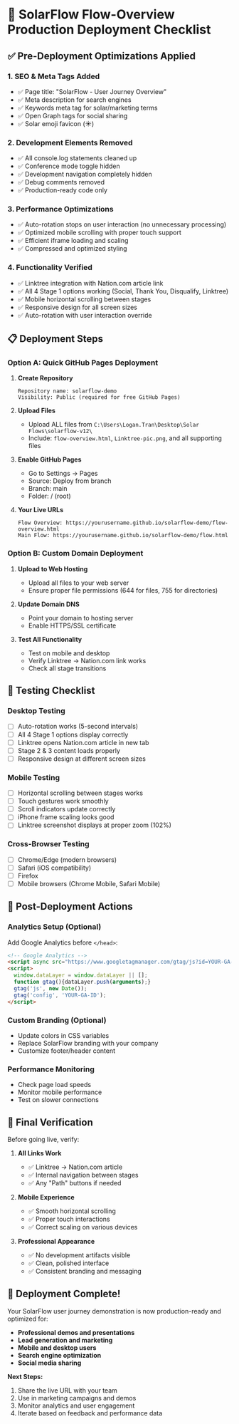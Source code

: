# 🚀 SolarFlow Flow-Overview Production Deployment Checklist

## ✅ Pre-Deployment Optimizations Applied

### **1. SEO & Meta Tags Added**
- ✅ Page title: "SolarFlow - User Journey Overview"
- ✅ Meta description for search engines
- ✅ Keywords meta tag for solar/marketing terms
- ✅ Open Graph tags for social sharing
- ✅ Solar emoji favicon (☀️)

### **2. Development Elements Removed**
- ✅ All console.log statements cleaned up
- ✅ Conference mode toggle hidden
- ✅ Development navigation completely hidden
- ✅ Debug comments removed
- ✅ Production-ready code only

### **3. Performance Optimizations**
- ✅ Auto-rotation stops on user interaction (no unnecessary processing)
- ✅ Optimized mobile scrolling with proper touch support
- ✅ Efficient iframe loading and scaling
- ✅ Compressed and optimized styling

### **4. Functionality Verified**
- ✅ Linktree integration with Nation.com article link
- ✅ All 4 Stage 1 options working (Social, Thank You, Disqualify, Linktree)
- ✅ Mobile horizontal scrolling between stages
- ✅ Responsive design for all screen sizes
- ✅ Auto-rotation with user interaction override

## 📋 Deployment Steps

### **Option A: Quick GitHub Pages Deployment**

1. **Create Repository**
   ```
   Repository name: solarflow-demo
   Visibility: Public (required for free GitHub Pages)
   ```

2. **Upload Files**
   - Upload ALL files from `C:\Users\Logan.Tran\Desktop\Solar Flows\solarflow-v12\`
   - Include: `flow-overview.html`, `Linktree-pic.png`, and all supporting files

3. **Enable GitHub Pages**
   - Go to Settings → Pages
   - Source: Deploy from branch
   - Branch: main
   - Folder: / (root)

4. **Your Live URLs**
   ```
   Flow Overview: https://yourusername.github.io/solarflow-demo/flow-overview.html
   Main Flow: https://yourusername.github.io/solarflow-demo/flow.html
   ```

### **Option B: Custom Domain Deployment**

1. **Upload to Web Hosting**
   - Upload all files to your web server
   - Ensure proper file permissions (644 for files, 755 for directories)

2. **Update Domain DNS**
   - Point your domain to hosting server
   - Enable HTTPS/SSL certificate

3. **Test All Functionality**
   - Test on mobile and desktop
   - Verify Linktree → Nation.com link works
   - Check all stage transitions

## 🧪 Testing Checklist

### **Desktop Testing**
- [ ] Auto-rotation works (5-second intervals)
- [ ] All 4 Stage 1 options display correctly
- [ ] Linktree opens Nation.com article in new tab
- [ ] Stage 2 & 3 content loads properly
- [ ] Responsive design at different screen sizes

### **Mobile Testing**
- [ ] Horizontal scrolling between stages works
- [ ] Touch gestures work smoothly
- [ ] Scroll indicators update correctly
- [ ] iPhone frame scaling looks good
- [ ] Linktree screenshot displays at proper zoom (102%)

### **Cross-Browser Testing**
- [ ] Chrome/Edge (modern browsers)
- [ ] Safari (iOS compatibility)
- [ ] Firefox
- [ ] Mobile browsers (Chrome Mobile, Safari Mobile)

## 🎯 Post-Deployment Actions

### **Analytics Setup (Optional)**
Add Google Analytics before `</head>`:
```html
<!-- Google Analytics -->
<script async src="https://www.googletagmanager.com/gtag/js?id=YOUR-GA-ID"></script>
<script>
  window.dataLayer = window.dataLayer || [];
  function gtag(){dataLayer.push(arguments);}
  gtag('js', new Date());
  gtag('config', 'YOUR-GA-ID');
</script>
```

### **Custom Branding (Optional)**
- Update colors in CSS variables
- Replace SolarFlow branding with your company
- Customize footer/header content

### **Performance Monitoring**
- Check page load speeds
- Monitor mobile performance
- Test on slower connections

## 🚨 Final Verification

Before going live, verify:

1. **All Links Work**
   - ✅ Linktree → Nation.com article
   - ✅ Internal navigation between stages
   - ✅ Any "Path" buttons if needed

2. **Mobile Experience**
   - ✅ Smooth horizontal scrolling
   - ✅ Proper touch interactions
   - ✅ Correct scaling on various devices

3. **Professional Appearance**
   - ✅ No development artifacts visible
   - ✅ Clean, polished interface
   - ✅ Consistent branding and messaging

## 🎉 Deployment Complete!

Your SolarFlow user journey demonstration is now production-ready and optimized for:
- **Professional demos and presentations**
- **Lead generation and marketing**
- **Mobile and desktop users**
- **Search engine optimization**
- **Social media sharing**

**Next Steps:**
1. Share the live URL with your team
2. Use in marketing campaigns and demos
3. Monitor analytics and user engagement
4. Iterate based on feedback and performance data

